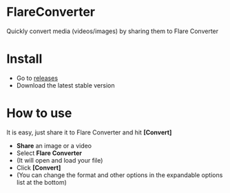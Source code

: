 # FlareConverter

Quickly convert media (videos/images) by sharing them to Flare Converter

# Install

- Go to [releases]
- Download the latest stable version

# How to use

It is easy, just share it to Flare Converter and hit **[Convert]**

- **Share** an image or a video
- Select **Flare Converter**
- (It will open and load your file)
- Click **[Convert]**
- (You can change the format and other options in the expandable options list at the bottom)

[releases]: https://github.com/galacticai/FlareConverter/releases
